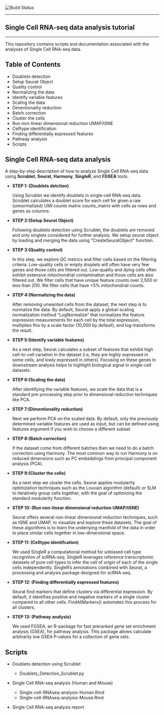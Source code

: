 ![Build Status](https://gitlab.com/pages/plain-html/badges/master/build.svg)

---

## Single Cell RNA-seq data analysis tutorial

---

This repository contains scripts and documentation associated with the analyses of Single Cell RNA-seq data.

<!-- START doctoc generated TOC please keep comment here to allow auto update -->
<!-- DON'T EDIT THIS SECTION, INSTEAD RE-RUN doctoc TO UPDATE -->
## Table of Contents

- Doublets detection
- Setup Seurat Object
- Quality control
- Normalizing the data
- Identify variable features
- Scaling the data
- Dimentionality reduction
- Batch correction
- Cluster the cells
- Run non-linear dimensional reduction UMAP/tSNE
- Celltype identification
- Finding differentially expressed features
- Pathway analysis
- Scripts

<!-- END doctoc generated TOC please keep comment here to allow auto update -->

## Single Cell RNA-seq data analysis

A step-by-step description of how to analyze Single Cell RNA-seq data using **Scrublet**, **Seurat**, **Harmony**, **SingleR**, and **FGSEA** tools.

- **STEP 1: (Doublets detction)**

  Using Scrublet we identify doublets in single-cell RNA-seq data. Scrublet calculates a doublet score for each cell for given a raw (unnormalized) UMI counts matrix counts_matrix with cells as rows and genes as columns.


- **STEP 2:(Setup Seurat Object)**

  Following doublets detection using Scrublet, the doublets are removed and only singlets considered for further analysis. We setup seurat object by loading and merging the data using "CreateSeuratObject" function.


- **STEP 3:(Quality control)**

  In this step, we explore QC metrics and filter cells based on the filtering criteria. Low-quality cells or empty droplets will often have very few genes and those cells are filtered out. Low-quality and dying cells often exhibit extensive mitochondrial contamination and those cells are also filtered out. We filter cells that have unique feature counts over 2,500 or less than 200. We filter cells that have >5% mitochondrial counts.


- **STEP 4:(Normalizing the data)**

  After removing unwanted cells from the dataset, the next step is to normalize the data. By default, Seurat apply a global-scaling normalization method “LogNormalize” that normalizes the feature expression measurements for each cell by the total expression, multiplies this by a scale factor (10,000 by default), and log-transforms the result.

- **STEP 5:(Identify variable features)**

  As a next step, Seurat calculates a subset of features that exhibit high cell-to-cell variation in the dataset (i.e, they are highly expressed in some cells, and lowly expressed in others). Focusing on these genes in downstream analysis helps to highlight biological signal in single-cell datasets.
  

- **STEP 6:(Scaling the data)**

  After identifying the variable features, we scale the data that is a standard pre-processing step prior to dimensional reduction techniques like PCA.


- **STEP 7:(Dimentionality reduction)**

  Next we perform PCA on the scaled data. By default, only the previously determined variable features are used as input, but can be defined using features argument if you wish to choose a different subset.


- **STEP 8:(Batch correction)**

  If the dataset come from different batches then we need to do a batch correction using Harmony. The most common way to run Harmony is on reduced dimensions such as PC embeddings from principal component analysis (PCA).

 
- **STEP 9:(Cluster the cells)**

  As a next step we cluster the cells. Seurat applies modularity optimization techniques such as the Louvain algorithm (default) or SLM to iteratively group cells together, with the goal of optimizing the standard modularity function. 

- **STEP 10: (Run non-linear dimensional reduction UMAP/tSNE)**

  Seurat offers several non-linear dimensional reduction techniques, such as tSNE and UMAP, to visualize and explore these datasets. The goal of these algorithms is to learn the underlying manifold of the data in order to place similar cells together in low-dimensional space.

- **STEP 11: (Celltype identifcation)**

  We used SingleR a computational method for unbiased cell type recognition of scRNA-seq. SingleR leverages reference transcriptomic datasets of pure cell types to infer the cell of origin of each of the single cells independently. SingleR’s annotations combined with Seurat, a processing and analysis package designed for scRNA-seq.

- **STEP 12: (Finding differentially expressed features)**

  Seurat find markers that define clusters via differential expression. By default, it identifies positive and negative markers of a single cluster compared to all other cells. FindAllMarkers() automates this process for all clusters.

- **STEP 13: (Pathway analysis)**

  We used FGSEA, an R-package for fast preranked gene set enrichment analysis (GSEA), for pathway analysis. This package allows calculate arbitrarily low GSEA P-values for a collection of gene sets.

## Scripts

- Doublets detection using Scrublet
  - Doublets_Detection_Scrublet.py

- Single Cell RNA-seq analysis (Human and Mouse)
  - Single-cell-RNAseq-analysis-Human.Rmd
  - Single-cell-RNAseq-analysis-Mouse.Rmd

- Single Cell RNA-seq analysis report

